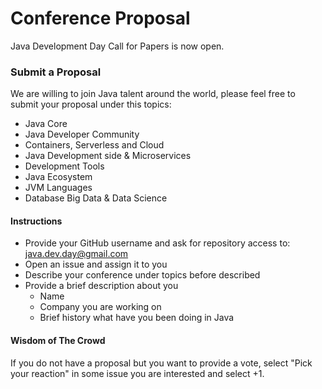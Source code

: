 # Conference Proposal
Java Development Day Call for Papers is now open.

### Submit a Proposal

We are willing to join Java talent around the world, please feel free to submit your proposal under this topics:

* Java Core
* Java Developer Community
* Containers, Serverless and Cloud
* Java Development side & Microservices
* Development Tools
* Java Ecosystem
* JVM Languages
* Database Big Data & Data Science

#### Instructions

* Provide your GitHub username and ask for repository access to: java.dev.day@gmail.com
* Open an issue and assign it to you
* Describe your conference under topics before described 
* Provide a brief description about you
	* Name
	* Company you are working on
	* Brief history what have you been doing in Java

#### Wisdom of The Crowd

If you do not have a proposal but you want to provide a vote, select "Pick your reaction" in some issue you are interested and select +1.

